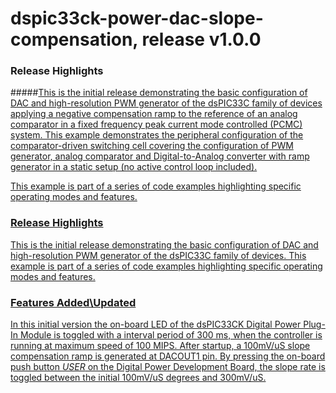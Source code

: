 # dspic33ck-power-dac-slope-compensation, release v1.0.0

### Release Highlights
#####<u>This is the initial release demonstrating the basic configuration of DAC and high-resolution PWM generator of the dsPIC33C family of devices applying a negative compensation ramp to the reference of an analog comparator in a fixed frequency peak current mode controlled (PCMC) system. This example demonstrates the peripheral configuration of the comparator-driven switching cell covering the configuration of PWM generator, analog comparator and Digital-to-Analog converter with ramp generator in a static setup (no active control loop included).

This example is part of a series of code examples highlighting specific operating modes and features.
### Release Highlights
This is the initial release demonstrating the basic configuration of DAC and  high-resolution PWM generator of the dsPIC33C family of devices.
This example is part of a series of code examples highlighting specific operating modes and features.

### Features Added\Updated
In this initial version the on-board LED of the dsPIC33CK Digital Power Plug-In Module is toggled with a interval period of 300 ms, when the controller is running at maximum speed of 100 MIPS.
After startup, a 100mV/uS slope compensation ramp is generated at DACOUT1 pin. By pressing the on-board push button *USER* on the Digital Power Development Board, the slope rate is toggled between the initial 100mV/uS degrees and 300mV/uS.
